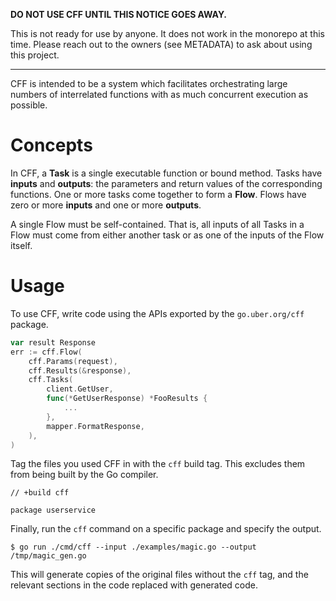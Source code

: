 **DO NOT USE CFF UNTIL THIS NOTICE GOES AWAY.**

This is not ready for use by anyone. It does not work in the monorepo at this
time. Please reach out to the owners (see METADATA) to ask about using this
project.

---

CFF is intended to be a system which facilitates orchestrating large numbers
of interrelated functions with as much concurrent execution as possible.

# Concepts

In CFF, a **Task** is a single executable function or bound method. Tasks have
**inputs** and **outputs**: the parameters and return values of the
corresponding functions. One or more tasks come together to form a **Flow**.
Flows have zero or more **inputs** and one or more **outputs**.

A single Flow must be self-contained. That is, all inputs of all Tasks in a
Flow must come from either another task or as one of the inputs of the Flow
itself.

# Usage

To use CFF, write code using the APIs exported by the
`go.uber.org/cff` package.

```go
var result Response
err := cff.Flow(
    cff.Params(request),
    cff.Results(&response),
    cff.Tasks(
        client.GetUser,
        func(*GetUserResponse) *FooResults {
            ...
        },
        mapper.FormatResponse,
    ),
)
```

Tag the files you used CFF in with the `cff` build tag. This excludes them from
being built by the Go compiler.

```
// +build cff

package userservice
```

Finally, run the `cff` command on a specific package and specify the output.

```shell
$ go run ./cmd/cff --input ./examples/magic.go --output /tmp/magic_gen.go
```

This will generate copies of the original files without the `cff` tag, and the
relevant sections in the code replaced with generated code.
